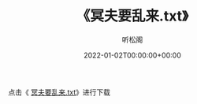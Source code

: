 ﻿---
title:  《冥夫要乱来.txt》
date:   2022-01-02T00:00:00+00:00
author: 听松阁
layout: post
permalink: /冥夫要乱来/
categories: 小说
tags: [小说]
---

点击《 [冥夫要乱来.txt](http://img.660000.xyz/bookstukust/book/bntxt/10/冥夫要乱来.txt)》进行下载